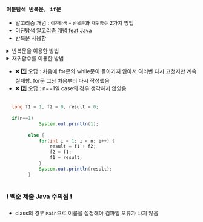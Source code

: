 ### `이분탐색 반복문, if문`
- 알고리즘 개념 : `이진탐색` - `반복문`과 `재귀함수` 2가지 방법
- [이진탐색 알고리즘 개념 feat.Java](https://cjh5414.github.io/binary-search/)
- 반복문 사용함

<details>
  <summary> 반복문을 이용한 방법 </summary>

```java

  int BSearch(int arr[], int target) {
    int low = 0;
    int high = arr.length - 1;
    int mid;

    while(low <= high) {
        mid = (low + high) / 2;

        if (arr[mid] == target)
            return mid;
        else if (arr[mid] > target)
            high = mid - 1;
        else
            low = mid + 1;
    }
    return -1;
}
    
```
</details>

<details>
  <summary> 재귀함수를 이용한 방법 </summary>

```java

 int BSearchRecursive(int arr[], int target, int low, int high) {
    if (low > high)
        return -1;

    int mid = (low + high) / 2;
    if (arr[mid] == target)
        return mid;
    else if (arr[mid] > target)
        return BSearchRecursive(arr, target, low, mid-1);
    else
        return BSearchRecursive(arr, target, mid+1, high);
  }
    
```
</details>

- ❌ 1️⃣ 오답 : 처음에 for문의 while문이 돌아가지 않아서 여러번 다시 고쳤지만 계속 실패함. for문 그냥 처음부터 다시 작성했음
- ❌ 2️⃣ 오답 : n==1일 case의 경우 생각하지 않았음


```java

  long f1 = 1, f2 = 0, result = 0;
	
  if(n==1)
			System.out.println(1);
		
		else {
			for(int i = 1; i < n; i++) {
				result = f1 + f2;
				f2 = f1;
				f1 = result;
			}
			System.out.println(result);
		}
    
```


### ❗ 백준 제출 Java 주의점 ❗
- class의 경우 `Main`으로 이름을 설정해야 컴파일 오류가 나지 않음




